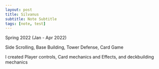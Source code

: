```yaml
---
layout: post
title: Silvanus
subtitle: Note Subtitle
tags: [note, test]
---
```

Spring 2022 (Jan - Apr  2022)

Side Scrolling, Base Building, Tower Defense, Card Game

I created Player controls, Card mechanics and Effects, and deckbuilding mechanics